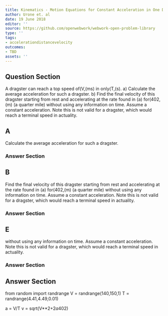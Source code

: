```yaml
---
title: Kinematics - Motion Equations for Constant Acceleration in One Dimension
author: Urone et. al
date: 19 June 2018
editor: ''
source: https://github.com/openwebwork/webwork-open-problem-library
type: ''
tags:
- accelerationdistancevelocity
outcomes:
- TBD
assets: ''
---
```


## Question Section 

A dragster can reach a top speed of(V,(ms) in only(T,(s).
a) Calculate the average acceleration for such a dragster.
b) Find the final velocity of this dragster starting from rest and accelerating at the rate found in (a) for(402,(m) (a quarter mile) without using any information on time. Assume a constant acceleration. Note this is not valid for a dragster, which would reach a terminal speed in actuality.
 

## A
Calculate the average acceleration for such a dragster.
### Answer Section
## B
Find the final velocity of this dragster starting from rest and accelerating at the rate found in (a) for(402,(m) (a quarter mile) without using any information on time. Assume a constant acceleration. Note this is not valid for a dragster, which would reach a terminal speed in actuality.
### Answer Section
## E
without using any information on time. Assume a constant acceleration. Note this is not valid for a dragster, which would reach a terminal speed in actuality.
### Answer Section


## Answer Section

from random import randrange
V = randrange(140,150,1)
T = randrange(4.41,4.49,0.01)

a = V/T
v = sqrt(V**2+2*a*402)